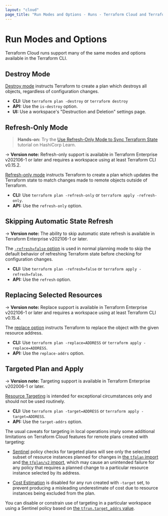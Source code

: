 ```yaml
---
layout: "cloud"
page_title: "Run Modes and Options - Runs - Terraform Cloud and Terraform Enterprise"
---
```


# Run Modes and Options

Terraform Cloud runs support many of the same modes and options available in the Terraform CLI.

## Destroy Mode

[Destroy mode](/docs/cli/commands/plan.html#planning-modes) instructs Terraform to create a plan which destroys all objects, regardless of configuration changes.

- **CLI:** Use `terraform plan -destroy` or `terraform destroy`
- **API:** Use the `is-destroy` option.
- **UI:** Use a workspace's "Destruction and Deletion" settings page.

## Refresh-Only Mode

> **Hands-on:** Try the [Use Refresh-Only Mode to Sync Terraform State](https://learn.hashicorp.com/tutorials/terraform/refresh) tutorial on HashiCorp Learn.

-> **Version note:** Refresh-only support is available in Terraform Enterprise v202106-1 or later and requires a workspace using at least Terraform CLI v0.15.2.

[Refresh-only mode](/docs/cli/commands/plan.html#planning-modes) instructs Terraform to create a plan which updates the Terraform state to match changes made to remote objects outside of Terraform.

- **CLI:** Use `terraform plan -refresh-only` or `terraform apply -refresh-only`.
- **API:** Use the `refresh-only` option.

## Skipping Automatic State Refresh

-> **Version note:** The ability to skip automatic state refresh is available in Terraform Enterprise v202106-1 or later.

The [`-refresh=false` option](/docs/cli/commands/plan.html#refresh-false) is used in normal planning mode to skip the default behavior of refreshing Terraform state before checking for configuration changes.

- **CLI:** Use `terraform plan -refresh=false` or `terraform apply -refresh=false`.
- **API:** Use the `refresh` option.

## Replacing Selected Resources

-> **Version note:** Replace support is available in Terraform Enterprise v202106-1 or later and requires a workspace using at least Terraform CLI v0.15.4.

The [replace option](/docs/cli/commands/plan.html#replace-address) instructs Terraform to replace the object with the given resource address.

- **CLI:** Use `terraform plan -replace=ADDRESS` or `terraform apply -replace=ADDRESS`.
- **API:** Use the `replace-addrs` option.

## Targeted Plan and Apply

-> **Version note:** Targeting support is available in Terraform Enterprise v202006-1 or later.

[Resource Targeting](/docs/cli/commands/plan.html#resource-targeting) is intended for exceptional circumstances only and should not be used routinely.

- **CLI:** Use `terraform plan -target=ADDRESS` or `terraform apply -target=ADDRESS`.
- **API:** Use the `target-addrs` option.

The usual caveats for targeting in local operations imply some additional limitations on Terraform Cloud features for remote plans created with targeting:

* [Sentinel](../sentinel/) policy checks for targeted plans will see only the selected subset of resource instances planned for changes in [the `tfplan` import](../sentinel/import/tfplan.html) and [the `tfplan/v2` import](../sentinel/import/tfplan-v2.html), which may cause an unintended failure for any policy that requires a planned change to a particular resource instance selected by its address.

* [Cost Estimation](../cost-estimation/) is disabled for any run created with `-target` set, to prevent producing a misleading underestimate of cost due to resource instances being excluded from the plan.

You can disable or constrain use of targeting in a particular workspace using a Sentinel policy based on [the `tfrun.target_addrs` value](../sentinel/import/tfrun.html#value-target_addrs).
